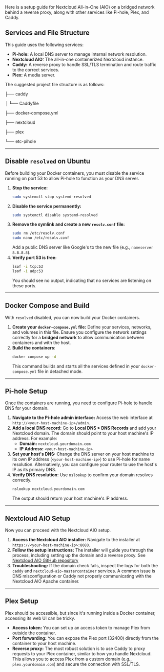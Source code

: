 Here is a setup guide for Nextcloud All-in-One (AIO) on a bridged network behind a reverse proxy, along with other services like Pi-hole, Plex, and Caddy.

## Services and File Structure

This guide uses the following services:

* **Pi-hole:** A local DNS server to manage internal network resolution.
* **Nextcloud AIO:** The all-in-one containerized Nextcloud instance.
* **Caddy:** A reverse proxy to handle SSL/TLS termination and route traffic to the correct services.
* **Plex:** A media server.

The suggested project file structure is as follows:

├── caddy

│   └── Caddyfile

├── docker-compose.yml

├── nextcloud

├── plex

└── etc-pihole

---

## Disable `resolved` on Ubuntu

Before building your Docker containers, you must disable the service running on port 53 to allow Pi-hole to function as your DNS server.

1.  **Stop the service:**
    ```bash
    sudo systemctl stop systemd-resolved
    ```
2.  **Disable the service permanently:**
    ```bash
    sudo systemctl disable systemd-resolved
    ```
3.  **Remove the symlink and create a new `resolv.conf` file:**
    ```bash
    sudo rm /etc/resolv.conf
    sudo nano /etc/resolv.conf
    ```
    Add a public DNS server like Google's to the new file (e.g., `nameserver 8.8.8.8`).
4.  **Verify port 53 is free:**
    ```bash
    lsof -i tcp:53
    lsof -i udp:53
    ```
    You should see no output, indicating that no services are listening on these ports.

---

## Docker Compose and Build

With `resolved` disabled, you can now build your Docker containers.

1.  **Create your `docker-compose.yml` file:** Define your services, networks, and volumes in this file. Ensure you configure the network settings correctly for a **bridged network** to allow communication between containers and with the host.
2.  **Build the containers:**
    ```bash
    docker compose up -d
    ```
    This command builds and starts all the services defined in your `docker-compose.yml` file in detached mode.

---

## Pi-hole Setup

Once the containers are running, you need to configure Pi-hole to handle DNS for your domain.

1.  **Navigate to the Pi-hole admin interface:** Access the web interface at `http://<your-host-machine-ip>/admin`.
2.  **Add a local DNS record:** Go to **Local DNS > DNS Records** and add your Nextcloud domain. The domain should point to your host machine's IP address. For example:
    * **Domain:** `nextcloud.yourdomain.com`
    * **IP Address:** `<your-host-machine-ip>`
3.  **Set your host's DNS:** Change the DNS server on your host machine to its own IP address (`<your-host-machine-ip>`) to use Pi-hole for name resolution. Alternatively, you can configure your router to use the host's IP as its primary DNS.
4.  **Verify DNS resolution:** Use `nslookup` to confirm your domain resolves correctly.
    ```bash
    nslookup nextcloud.yourdomain.com
    ```
    The output should return your host machine's IP address.

---

## Nextcloud AIO Setup

Now you can proceed with the Nextcloud AIO setup.

1.  **Access the Nextcloud AIO installer:** Navigate to the installer at `https://<your-host-machine-ip>:8080`.
2.  **Follow the setup instructions:** The installer will guide you through the process, including setting up the domain and a reverse proxy. See [Nextcloud AIO GitHub repository](https://github.com/nextcloud/all-in-one "Nextcloud All-in-One")
3.  **Troubleshooting:** If the domain check fails, inspect the logs for both the `caddy` and `nextcloud-aio-mastercontainer` services. A common issue is DNS misconfiguration or Caddy not properly communicating with the Nextcloud AIO Apache container.

---

## Plex Setup

Plex should be accessible, but since it's running inside a Docker container, accessing its web UI can be tricky.

* **Access token:** You can set up an access token to manage Plex from outside the container.
* **Port forwarding:** You can expose the Plex port (32400) directly from the container to your host machine.
* **Reverse proxy:** The most robust solution is to use Caddy to proxy requests to your Plex container, similar to how you handle Nextcloud. This allows you to access Plex from a custom domain (e.g., `plex.yourdomain.com`) and secure the connection with SSL/TLS.
